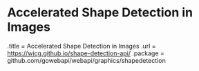 # Accelerated Shape Detection in Images

.title = Accelerated Shape Detection in Images
.url = <https://wicg.github.io/shape-detection-api/>
.package = github.com/gowebapi/webapi/graphics/shapedetection
